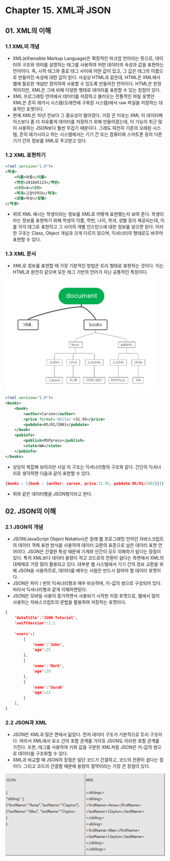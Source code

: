 # Chapter 15. XML과 JSON



## 01. XML의 이해



### 1.1 XML의 개념

* XML(eXtensible Markup Language)은 확장적인 마크업 언어라는 뜻으로, 데이터의 구조와 의미를 설명하는 태그를 사용하여 어떤 데이터의 속성과 값을 표현하는 언어이다. 즉, 시작 태그와 종료 태그 사이에 어떤 값이 있고, 그 값은 태그의 이름으로 만들어진 속성에 대한 값이 된다. 사실상 HTML과 같은데, HTML은 XML에서 웹에 필요한 개념만 정의하여 사용할 수 있도록 만들어진 언어이다. HTML은 한정적이지만, XML은 그에 비해 다양한 형태로 데이터를 표현할 수 있는 장점이 있다.
* XML 프로그래밍 언어에서 데이터를 저장하고 불러오는 전통적인 파일 포맷인 XML은 흔히 레거시 시스템(오래전에 구축된 시스템)에서 raw 파일을 저장하는 대표적인 포맷이다.
* 현재 XML은 10년 전보다 그 중요성이 떨어졌다. 가장 큰 이유는 XML 이 데이터베이스보다 좀 더 자유롭게 데이터를 저장하기 위해 만들어졌는데, 이 기능이 최근 많이 사용하는 JSON보다 훨씬 무겁기 때문이다.  그래도 여전히 기존의 오래된 시스템, 흔히 레거시라고 하는 시스템에서는 기기 간 또는 컴퓨터와 스마트폰 등의 다른 기기 간의 정보를 XML로 주고받고 있다.



### 1.2 XML 표현하기

```xml
<?xml version="1.0"?>
<학생>
    <이름>여름</이름>
    <학번>201845123</학번>
    <나이>4</나이>
    <학과>고양이학과</학과>
    <성별>여성</성별>
</학생>
```

* 위의 XML 예시는 학생이라는 정보를 XML로 어떻게 표현했는지 보여 준다. 학생이라는 정보를 표현하기 위해 학생의 이름, 학번, 나이, 학과, 성별 등이 제공되는데, 이를 각각 태그로 표현하고 그 사이의 개별 인스턴스에 대한 정보를 넣으면 된다. 이러한 구조는 Class, Object 개념과 크게 다르지 않으며, 딕셔너리의 형태로도 바꾸어 표현할 수 있다.



### 1.3 XML 문서



* XML로 정보를 표현할 때 가장 기본적인 방법은 트리 형태로 표현하는 것이다. 이는 HTML과 완전히 같으며 모든 태그 기반의 언어가 지닌 공통적인 특징이다.

<img src="image/15-1.PNG" alt="15-1" style="zoom: 67%;" />

```xml
<?xml version="1.0"?>
<books>
    <book>
        <author>Carson</author>
        <price format='dollar'>31.95</price>
        <pubdate>05/01/2001</pubdate>
    </book>
    <pubinfo>
        <publish>MSPpress</publish>
        <state>WA</state>
    </pubinfo>
</books>
```

* 상당히 복잡해 보이지만 사실 이 구조는 딕셔너리형의 구조와 같다. 간단히 딕셔너리로 생각하면 다음과 같이 표현할 수 있다.



```json
{books : [{book : {author: carson, price:31.95, pubdate:05/01/2001}}]}
```

* 위와 같은 데이터형을 JSON형이라고 한다.



## 02. JSON의 이해



### 2.1 JSON의 개념

* JSON(JavaScript Object Notation)은 원래 웹 프로그래밍 언어인 자바스크립트의 데이터 객체 표현 방식을 사용하여 데이터 교환의 표준으로 삼은 데이터 표현 언어이다. JSON은 간결한 특성 때문에 기계와 인간이 모두 이해하기 쉽다는 장점이 있다. 특히 XML보다 데이터 용량이 적고 코드로의 전환이 쉽다는 측면에서 XML의 대체제로 가장 많이 활용되고 있다. 대부분 웹 시스템에서 기기 간의 정보 교환을 위해 JSON을 사용하므로, 데이터를 배우는 사람은 반드시 알아야 할 데이터 포맷이다.
* JSON은 파이ㅣ썬의 딕셔너리형과 매우 비슷하여, 키-값의 쌍으로 구성되어 있다. 따라서 딕셔너리형과 같게 이해하면된다.
* JSON은 모바일 사용이 증가하면서 사용되기 시작한 저장 포맷으로, 웹에서 많이 사용하는 자바스크립트의 문법을 활용하여 저장하는 포맷이다. 

```json
{
    'dataTitle':'JSON Tutorial',
    'swiftVersion':2.1
    
    'users':[
    	{
    		'name':'John',
    		'age':25
		},
		{
            'name':'Mark',
            'age':29
        },
		{
            'name':'Sarah'
            'age':22
        }
    ],
}
```



### 2.2 JSON과 XML



* JSON은 XML과 많은 면에서 닮았다. 먼저 데이터 구조가 기본적으로 트리 구조이다. 따라서 XML에서 요소 간의 포함 관계를 가지듯 JSON도 이러한 포함 관계를 가진다. 또한, 태그를 사용하여 키와 값을 구분한 XML처럼 JSON은 키-값의 쌍으로 데이터를 구조화할 수 있다.
* XML과 비교할 때 JSON의 장점은 일단 코드가 간결하고, 코드의 전환이 쉽다는 점이다. 그리고 코드의 간결함 때문에 용량의 절약이라는 가장 큰 장점이 있다.

![15-2](image/15-2.png)

